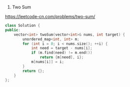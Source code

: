 1. Two Sum

https://leetcode-cn.com/problems/two-sum/

```cpp
class Solution {
public:
    vector<int> twoSum(vector<int>& nums, int target) {
        unordered_map<int, int> m;
        for (int i = 0; i < nums.size(); ++i) {
            int need = target - nums[i];
            if (m.find(need) != m.end()) 
                return {m[need], i};
            m[nums[i]] = i;
        }
        return {};
    }
};
```